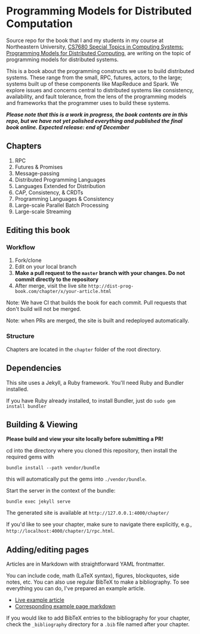Programming Models for Distributed Computation
==============================================

Source repo for the book that I and my students in my course at Northeastern University, [CS7680 Special Topics in Computing Systems: Programming Models for Distributed Computing](http://heather.miller.am/teaching/cs7680/), are writing on the topic of programming models for distributed systems.

This is a book about the programming constructs we use to build distributed
systems. These range from the small, RPC, futures, actors, to the large; systems
built up of these components like MapReduce and Spark. We explore issues and
concerns central to distributed systems like consistency, availability, and
fault tolerance, from the lens of the programming models and frameworks that
the programmer uses to build these systems.

_**Please note that this is a work in progress, the book contents are in this repo, but we have not yet polished everything and published the final book online. Expected release: end of December**_

## Chapters

1. RPC
2. Futures & Promises
3. Message-passing
4. Distributed Programming Languages
5. Languages Extended for Distribution
6. CAP, Consistency, & CRDTs
7. Programming Languages & Consistency
8. Large-scale Parallel Batch Processing
9. Large-scale Streaming

## Editing this book

### Workflow

1. Fork/clone
2. Edit on your local branch
3. **Make a pull request to the `master` branch with your changes. Do not commit directly to the repository**
4. After merge, visit the live site `http://dist-prog-book.com/chapter/x/your-article.html`

Note: We have CI that builds the book for each commit. Pull requests that don't
build will not be merged.

Note: when PRs are merged, the site is built and redeployed automatically.

### Structure

Chapters are located in the `chapter` folder of the root directory.

## Dependencies

This site uses a Jekyll, a Ruby framework. You'll need Ruby and Bundler
installed.

If you have Ruby already installed, to install Bundler, just do `sudo gem install bundler`

## Building & Viewing

**Please build and view your site locally before submitting a PR!**

cd into the directory where you cloned this repository, then install the
required gems with 

    bundle install --path vendor/bundle

this will automatically put the gems into `./vendor/bundle`.

Start the server in the context of the bundle:

    bundle exec jekyll serve

The generated site is available at `http://127.0.0.1:4000/chapter/`

If you'd like to see your chapter, make sure to navigate there
explicitly, e.g., `http://localhost:4000/chapter/1/rpc.html`.

## Adding/editing pages

Articles are in Markdown with straightforward YAML frontmatter.

You can include code, math (LaTeX syntax), figures, blockquotes, side notes,
etc. You can also use regular BibTeX to make a bibliography. To see everything
you can do, I've prepared an example article.

- [Live example article](http://dist-prog-book.com/example.html)
- [Corresponding example page markdown](https://raw.githubusercontent.com/heathermiller/dist-prog-book/master/example.md)

If you would like to add BibTeX entries to the bibliography for your chapter,
check the `_bibliography` directory for a `.bib` file named after your chapter.
